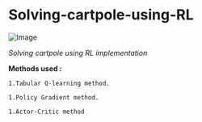 # Solving-cartpole-using-RL
![Image](https://www.google.com/url?sa=i&url=https%3A%2F%2Fgithub.com%2Fganeshjha%2FCartpole&psig=AOvVaw01izDjRHGnjijSNZ1H9Oj1&ust=1594808110714000&source=images&cd=vfe&ved=0CAIQjRxqFwoTCMCK2q3BzOoCFQAAAAAdAAAAABAE)

_Solving cartpole using RL implementation_

**Methods used :**
```
1.Tabular Q-learning method. 

1.Policy Gradient method.

1.Actor-Critic method
```
